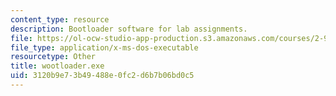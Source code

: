 ```yaml
---
content_type: resource
description: Bootloader software for lab assignments.
file: https://ol-ocw-studio-app-production.s3.amazonaws.com/courses/2-996-biomedical-devices-design-laboratory-fall-2007/3120b9e73b49488e0fc2d6b7b06bd0c5_wootloader.exe
file_type: application/x-ms-dos-executable
resourcetype: Other
title: wootloader.exe
uid: 3120b9e7-3b49-488e-0fc2-d6b7b06bd0c5
---
```

